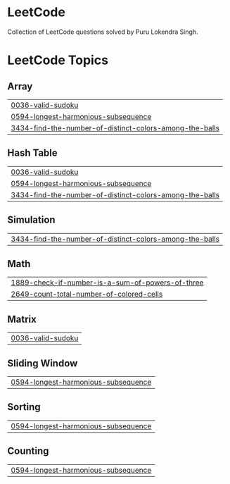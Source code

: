 # LeetCode
Collection of LeetCode questions solved by Puru Lokendra Singh.

<!---LeetCode Topics Start-->
# LeetCode Topics
## Array
|  |
| ------- |
| [0036-valid-sudoku](https://github.com/purulokendrasingh/LeetCode/tree/master/0036-valid-sudoku) |
| [0594-longest-harmonious-subsequence](https://github.com/purulokendrasingh/LeetCode/tree/master/0594-longest-harmonious-subsequence) |
| [3434-find-the-number-of-distinct-colors-among-the-balls](https://github.com/purulokendrasingh/LeetCode/tree/master/3434-find-the-number-of-distinct-colors-among-the-balls) |
## Hash Table
|  |
| ------- |
| [0036-valid-sudoku](https://github.com/purulokendrasingh/LeetCode/tree/master/0036-valid-sudoku) |
| [0594-longest-harmonious-subsequence](https://github.com/purulokendrasingh/LeetCode/tree/master/0594-longest-harmonious-subsequence) |
| [3434-find-the-number-of-distinct-colors-among-the-balls](https://github.com/purulokendrasingh/LeetCode/tree/master/3434-find-the-number-of-distinct-colors-among-the-balls) |
## Simulation
|  |
| ------- |
| [3434-find-the-number-of-distinct-colors-among-the-balls](https://github.com/purulokendrasingh/LeetCode/tree/master/3434-find-the-number-of-distinct-colors-among-the-balls) |
## Math
|  |
| ------- |
| [1889-check-if-number-is-a-sum-of-powers-of-three](https://github.com/purulokendrasingh/LeetCode/tree/master/1889-check-if-number-is-a-sum-of-powers-of-three) |
| [2649-count-total-number-of-colored-cells](https://github.com/purulokendrasingh/LeetCode/tree/master/2649-count-total-number-of-colored-cells) |
## Matrix
|  |
| ------- |
| [0036-valid-sudoku](https://github.com/purulokendrasingh/LeetCode/tree/master/0036-valid-sudoku) |
## Sliding Window
|  |
| ------- |
| [0594-longest-harmonious-subsequence](https://github.com/purulokendrasingh/LeetCode/tree/master/0594-longest-harmonious-subsequence) |
## Sorting
|  |
| ------- |
| [0594-longest-harmonious-subsequence](https://github.com/purulokendrasingh/LeetCode/tree/master/0594-longest-harmonious-subsequence) |
## Counting
|  |
| ------- |
| [0594-longest-harmonious-subsequence](https://github.com/purulokendrasingh/LeetCode/tree/master/0594-longest-harmonious-subsequence) |
<!---LeetCode Topics End-->